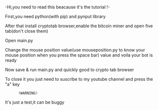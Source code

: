 -Hi,you need to read this beacause it's the tutorial !-

First,you need python(with pip) and pynput library

After that install cryptotab browser,enable the bitcoin miner and open five tab(don't close them)

Open main.py
 
Change the mouse position value(use mouseposition.py to know your mouse position when you press the space bar) value and voila your bot is ready

Now save & run main.py and quickly good to crypto tab browser

To close it you just need to suscribe to my youtube channel and press the "a" key

          !WARNING!
It's just a test,it can be buggy
